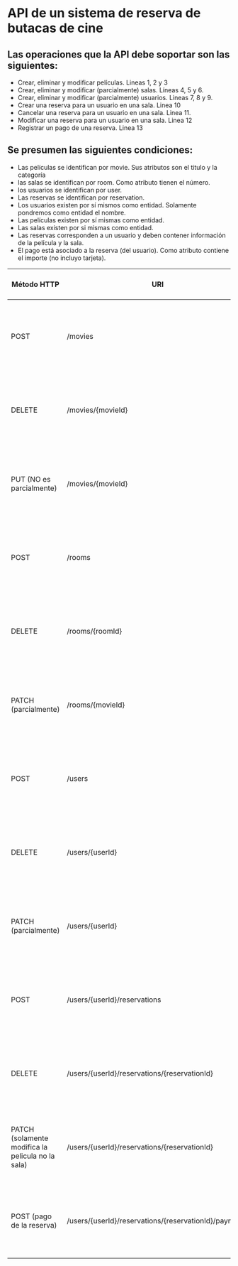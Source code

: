 # API de un sistema de reserva de butacas de cine
## Las operaciones que la API debe soportar son las siguientes:

- Crear, eliminar y modificar películas. Lineas 1, 2 y 3
- Crear, eliminar y modificar (parcialmente) salas. Líneas 4, 5 y 6.
- Crear, eliminar y modificar (parcialmente) usuarios. Lineas 7, 8 y 9.
- Crear una reserva para un usuario en una sala. Linea 10
- Cancelar una reserva para un usuario en una sala. Linea 11.
- Modificar una reserva para un usuario en una sala. Linea 12
- Registrar un pago de una reserva. Linea 13

## Se presumen las siguientes condiciones:
- Las películas se identifican por movie. Sus atributos son el titulo y la categoría
- las salas se identifican por room. Como atributo tienen el número.
- los usuarios se identifican por user.
- Las reservas se identifican por reservation.
- Los usuarios existen por sí mismos como entidad. Solamente pondremos como entidad el nombre.
- Las películas existen por sí mismas como entidad.
- Las salas existen por si mismas como entidad.
- Las reservas corresponden a un usuario y deben contener información de la película y la sala.
- El pago está asociado a la reserva (del usuario). Como atributo contiene el importe (no incluyo tarjeta).

|  Método HTTP  | URI  | Query Params  |  Cuerpo de la Petición | Cuerpo de la Respuesta  | Códigos de Respuesta  |
| ------------ | ------------ | ------------ | ------------ | ------------ | ------------ |
| POST  | /movies  |  N/A | {"titulo": "El Padrino", "categoria": "drama"} | {"movieId": 1, "titulo": "El Padrino", "categoria:":"drama"}  | 201 Created 400 bad request 500 Internal Server Error  |
| DELETE | /movies/{movieId}  | N/A  | N/A  | {"message": "Pelicula eliminada"}  | 200 OK 400 Bad request 404 Not Found 500 Internal Server Error  |
| PUT (NO es parcialmente) | /movies/{movieId}  | N/A  | {"titulo": "El Padrino II", "categoria": "drama / historica"}  | {"movieId": 1, "titulo": "El Padrino II", "categoria:":"drama /  historica"}  | 200 OK 400 Bad request 404 Not Found 500 Internal Server Error  |
| POST  | /rooms  |  N/A | {"numero": 7} | {"roomId": 1, "numero": 7}  | 201 Created 400 bad request 500 Internal Server Error  |
| DELETE | /rooms/{roomId}  | N/A  | N/A  | {"message": "Sala eliminada"}  | 200 OK 400 Bad request 404 Not Found 500 Internal Server Error  |
| PATCH (parcialmente) | /rooms/{movieId}  | N/A  | {"numero": 3}  | {"roomId": 1, "numero:": 3}  | 200 OK 400 Bad request 404 Not Found 500 Internal Server Error  |
| POST  | /users  |  N/A | {"nombre": "Alberto Hevia"} | {"userId": 1, "nombre": "Alberto Hevia"}  | 201 Created 400 bad request 500 Internal Server Error  |
| DELETE | /users/{userId}  | N/A  | N/A  | {"message": "Usuario eliminada"}  | 200 OK 400 Bad request 404 Not Found 500 Internal Server Error  |
| PATCH (parcialmente) | /users/{userId}  | N/A  | {"nombre": "Alberto Hevia López"}  | {"userId": 1, "nombre:": "Alberto Hevia López"}  | 200 OK 400 Bad request 404 Not Found 500 Internal Server Error  |
| POST  | /users/{userId}/reservations  |  N/A | {"movieId": 1, "roomId": 1} | {"userId": 1, "reservationId": 1, "movieId": 1, "roomId": 1}  | 201 Created 400 bad request 500 Internal Server Error  |
| DELETE | /users/{userId}/reservations/{reservationId}  | N/A  | N/A  | {"message": "Reserva Elimina"}  | 200 OK 400 Bad request 404 Not Found 500 Internal Server Error  |
| PATCH (solamente modifica la pelicula no la sala) | /users/{userId}/reservations/{reservationId}  | N/A  | {"movieId": 2}  | {"userId": 1, "reservationId": 1, "movieId": 2, "roomId": 1}  | 200 OK 400 Bad request 404 Not Found 500 Internal Server Error |
| POST (pago de la reserva)  | /users/{userId}/reservations/{reservationId}/payments  |  N/A | {"importe": 9.50} | {"userId": 1, "reservationId": 1, "paymentId": 1, "pago": 9.50}  | 201 Created 400 bad request 500 Internal Server Error  |
